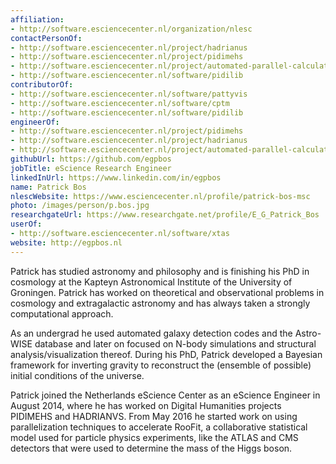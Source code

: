 ```yaml
---
affiliation:
- http://software.esciencecenter.nl/organization/nlesc
contactPersonOf:
- http://software.esciencecenter.nl/project/hadrianus
- http://software.esciencecenter.nl/project/pidimehs
- http://software.esciencecenter.nl/project/automated-parallel-calculation-of-collaborative-statistical-models
- http://software.esciencecenter.nl/software/pidilib
contributorOf:
- http://software.esciencecenter.nl/software/pattyvis
- http://software.esciencecenter.nl/software/cptm
- http://software.esciencecenter.nl/software/pidilib
engineerOf:
- http://software.esciencecenter.nl/project/pidimehs
- http://software.esciencecenter.nl/project/hadrianus
- http://software.esciencecenter.nl/project/automated-parallel-calculation-of-collaborative-statistical-models
githubUrl: https://github.com/egpbos
jobTitle: eScience Research Engineer
linkedInUrl: https://www.linkedin.com/in/egpbos
name: Patrick Bos
nlescWebsite: https://www.esciencecenter.nl/profile/patrick-bos-msc
photo: /images/person/p.bos.jpg
researchgateUrl: https://www.researchgate.net/profile/E_G_Patrick_Bos
userOf:
- http://software.esciencecenter.nl/software/xtas
website: http://egpbos.nl
---
```

Patrick has studied astronomy and philosophy and is finishing his PhD in cosmology at the Kapteyn Astronomical Institute of the University of Groningen. Patrick has worked on theoretical and observational problems in cosmology and extragalactic astronomy and has always taken a strongly computational approach.

As an undergrad he used automated galaxy detection codes and the Astro-WISE database and later on focused on N-body simulations and structural analysis/visualization thereof. During his PhD, Patrick developed a Bayesian framework for inverting gravity to reconstruct the (ensemble of possible) initial conditions of the universe.

Patrick joined the Netherlands eScience Center as an eScience Engineer in August 2014, where he has worked on Digital Humanities projects PIDIMEHS and HADRIANVS. From May 2016 he started work on using parallelization techniques to accelerate RooFit, a collaborative statistical model used for particle physics experiments, like the ATLAS and CMS detectors that were used to determine the mass of the Higgs boson.
